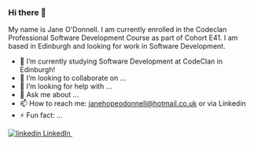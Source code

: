 ### Hi there 👋

My name is Jane O'Donnell. I am currently enrolled in the Codeclan Professional Software Development Course as part of Cohort E41. I am based in Edinburgh and looking for work in Software Development.

- 🔭 I’m currently studying Software Development at CodeClan in Edinburgh!
- 👯 I’m looking to collaborate on ...
- 🤔 I’m looking for help with ...
- 💬 Ask me about ...
- 📫 How to reach me: janehopeodonnell@hotmail.co.uk or via Linkedin
- ⚡ Fun fact: ...     

<p>
  <a href="https://www.linkedin.com/in/jane-odonnell/" rel="nofollow noreferrer">
    <img src="https://i.stack.imgur.com/gVE0j.png" alt="linkedin"> LinkedIn
  </a> &nbsp; 
</p>
